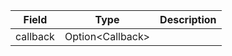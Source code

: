 | Field    | Type                   | Description |
| -------- | ---------------------- | ----------- |
| callback | Option&lt;Callback&gt; |             |
